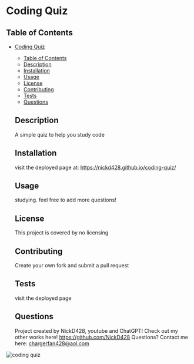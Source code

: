 # Coding Quiz  

  ## Table of Contents
- [Coding Quiz](#coding-quiz)
  - [Table of Contents](#table-of-contents)
  - [Description](#description)
  - [Installation](#installation)
  - [Usage](#usage)
  - [License](#license)
  - [Contributing](#contributing)
  - [Tests](#tests)
  - [Questions](#questions)

  ## Description
  A simple quiz to help you study code
  
  ## Installation
  visit the deployed page at: https://nickd428.github.io/coding-quiz/
  
  ## Usage
  studying. feel free to add more questions!
  
  ## License
  This project is covered by no licensing


  ## Contributing
  Create your own fork and submit a pull request
  
  ## Tests
  visit the deployed page
  
  ## Questions
  Project created by NickD428, youtube and ChatGPT!
  Check out my other works here! https://github.com/NickD428
  Questions? Contact me here: chargerfan428@aol.com
  
![coding quiz](https://github.com/NickD428/coding-quiz/assets/126355678/c1d92b8b-bb2f-4ef9-83c9-3d4dae1a3ee9)
